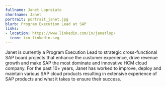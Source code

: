 ```yaml
---
fullname: Janet Lopreiato
shortname: Janet
portrait: portrait_janet.jpg
blurb: Program Execution Lead at SAP
links:
- location: https://www.linkedin.com/in/janetlop/
  icon: ico_linkedin.svg
---
```


Janet is currently a Program Execution Lead to strategic cross-functional SAP board projects that enhance the customer experience, drive revenue growth and make SAP the most dominate and innovative HCM cloud company. For the past 10+ years, Janet has worked to improve, deploy and  maintain various SAP cloud products resulting in extensive experience of SAP products and what it takes to ensure their success.
